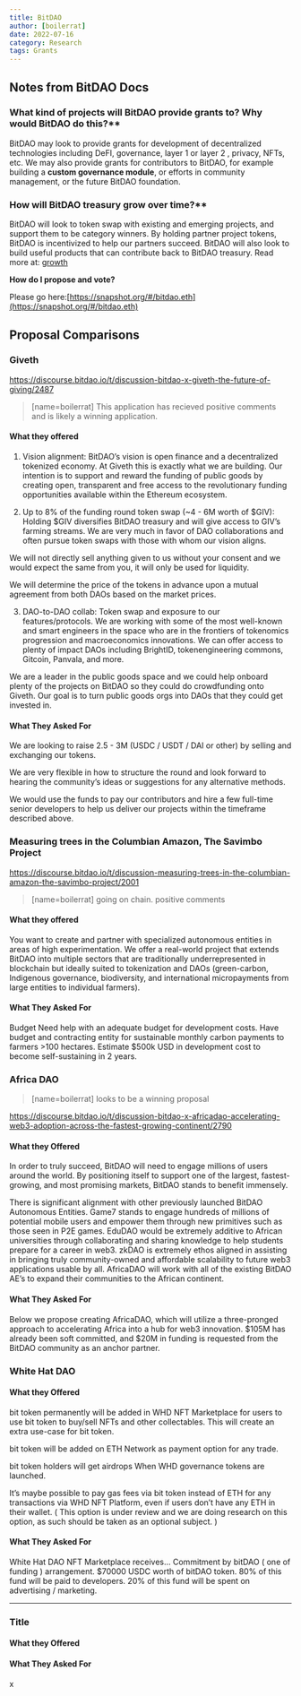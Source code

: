 ```yaml
---
title: BitDAO
author: [boilerrat]
date: 2022-07-16
category: Research
tags: Grants
---
```


## Notes from BitDAO Docs

### What kind of projects will BitDAO provide grants to? Why would BitDAO do this?**

BitDAO may look to provide grants for development of decentralized technologies including DeFI, governance, layer 1 or layer 2 , privacy, NFTs, etc. We may also provide grants for contributors to BitDAO, for example building a **custom governance module**, or efforts in community management, or the future BitDAO foundation.

### How will BitDAO treasury grow over time?**

BitDAO will look to token swap with existing and emerging projects, and support them to be category winners. By holding partner project tokens, BitDAO is incentivized to help our partners succeed. BitDAO will also look to build useful products that can contribute back to BitDAO treasury. Read more at: [growth](https://docs.bitdao.io/#growth)

**How do I propose and vote?** 

Please go here:[https://snapshot.org/#/bitdao.eth](https://snapshot.org/#/bitdao.eth)


## Proposal Comparisons

### Giveth

https://discourse.bitdao.io/t/discussion-bitdao-x-giveth-the-future-of-giving/2487

> [name=boilerrat] This application has recieved positive comments and is likely a winning application.

#### What they offered

1. Vision alignment: BitDAO’s vision is open finance and a decentralized tokenized economy. At Giveth this is exactly what we are building. Our intention is to support and reward the funding of public goods by creating open, transparent and free access to the revolutionary funding opportunities available within the Ethereum ecosystem.

2. Up to 8% of the funding round token swap (~4 - 6M worth of $GIV): Holding $GIV diversifies BitDAO treasury and will give access to GIV’s farming streams. We are very much in favor of DAO collaborations and often pursue token swaps with those with whom our vision aligns.

We will not directly sell anything given to us without your consent and we would expect the same from you, it will only be used for liquidity.

We will determine the price of the tokens in advance upon a mutual agreement from both DAOs based on the market prices.

3. DAO-to-DAO collab: Token swap and exposure to our features/protocols. We are working with some of the most well-known and smart engineers in the space who are in the frontiers of tokenomics progression and macroeconomics innovations. We can offer access to plenty of impact DAOs including BrightID, tokenengineering commons, Gitcoin, Panvala, and more.

We are a leader in the public goods space and we could help onboard plenty of the projects on BitDAO so they could do crowdfunding onto Giveth. Our goal is to turn public goods orgs into DAOs that they could get invested in.

#### What They Asked For

We are looking to raise 2.5 - 3M (USDC / USDT / DAI or other) by selling and exchanging our tokens.

We are very flexible in how to structure the round and look forward to hearing the community’s ideas or suggestions for any alternative methods.

We would use the funds to pay our contributors and hire a few full-time senior developers to help us deliver our projects within the timeframe described above.


### Measuring trees in the Columbian Amazon, The Savimbo Project

https://discourse.bitdao.io/t/discussion-measuring-trees-in-the-columbian-amazon-the-savimbo-project/2001

> [name=boilerrat] going on chain. positive comments

#### What they offered

You want to create and partner with specialized autonomous entities in areas of high experimentation. We offer a real-world project that extends BitDAO into multiple sectors that are traditionally underrepresented in blockchain but ideally suited to tokenization and DAOs (green-carbon, Indigenous governance, biodiversity, and international micropayments from large entities to individual farmers).

#### What They Asked For

Budget
Need help with an adequate budget for development costs.
Have budget and contracting entity for sustainable monthly carbon payments to farmers >100 hectares.
Estimate $500k USD in development cost to become self-sustaining in 2 years.

### Africa DAO

> [name=boilerrat] looks to be a winning proposal
 
https://discourse.bitdao.io/t/discussion-bitdao-x-africadao-accelerating-web3-adoption-across-the-fastest-growing-continent/2790

#### What they Offered

In order to truly succeed, BitDAO will need to engage millions of users around the world. By positioning itself to support one of the largest, fastest-growing, and most promising markets, BitDAO stands to benefit immensely.

There is significant alignment with other previously launched BitDAO Autonomous Entities. Game7 stands to engage hundreds of millions of potential mobile users and empower them through new primitives such as those seen in P2E games. EduDAO would be extremely additive to African universities through collaborating and sharing knowledge to help students prepare for a career in web3. zkDAO is extremely ethos aligned in assisting in bringing truly community-owned and affordable scalability to future web3 applications usable by all. AfricaDAO will work with all of the existing BitDAO AE’s to expand their communities to the African continent.

#### What They Asked For

Below we propose creating AfricaDAO, which will utilize a three-pronged approach to accelerating Africa into a hub for web3 innovation. $105M has already been soft committed, and $20M in funding is requested from the BitDAO community as an anchor partner.

### White Hat DAO

#### What they Offered

bit token permanently will be added in WHD NFT Marketplace for users to use bit token to buy/sell NFTs and other collectables. This will create an extra use-case for bit token.

bit token will be added on ETH Network as payment option for any trade.

bit token holders will get airdrops When WHD governance tokens are launched.

It’s maybe possible to pay gas fees via bit token instead of ETH for any transactions via WHD NFT Platform, even if users don’t have any ETH in their wallet. ( This option is under review and we are doing research on this option, as such should be taken as an optional subject. )

#### What They Asked For

White Hat DAO NFT Marketplace receives…
Commitment by bitDAO ( one of funding ) arrangement.
$70000 USDC worth of bitDAO token.
80% of this fund will be paid to developers.
20% of this fund will be spent on advertising / marketing.

---

### Title

#### What they Offered

#### What They Asked For


x
